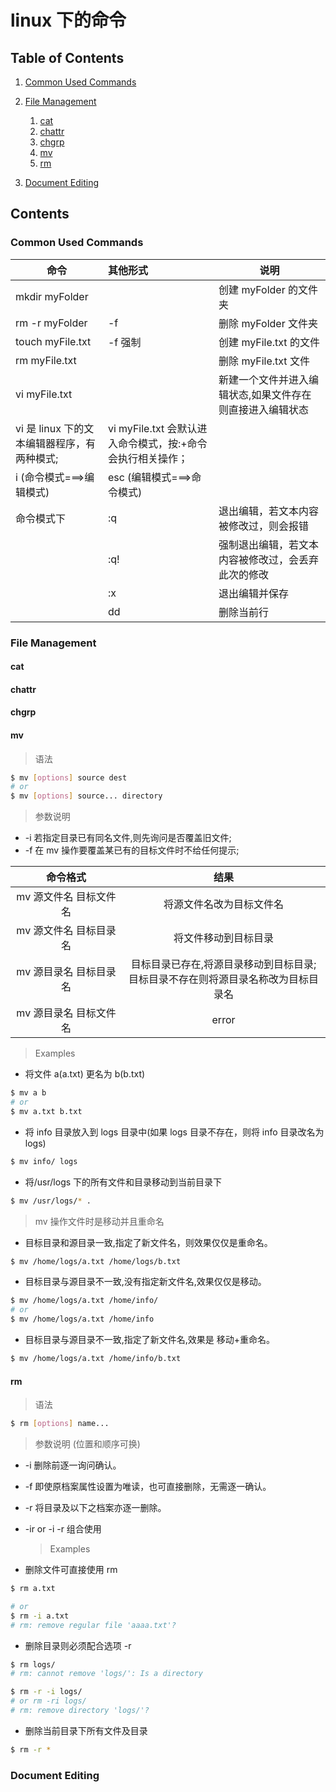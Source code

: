# linux 下的命令

## Table of Contents

1. [Common Used Commands](#common_used)

2. [File Management](#FM)

   1. [cat](#cat)
   2. [chattr](#chattr)
   3. [chgrp](#chgrp)
   4. [mv](#mv)
   5. [rm](#rm)

3. [Document Editing](#DE)

## Contents

<a name="common_used" id="common_used">

### Common Used Commands

| 命令                                        | 其他形式                                                   | 说明                                                      |
| ------------------------------------------- | :--------------------------------------------------------- | --------------------------------------------------------- |
| mkdir myFolder                              |                                                            | 创建 myFolder 的文件夹                                    |
| rm -r myFolder                              | -f                                                         | 删除 myFolder 文件夹                                      |
| touch myFile.txt                            | -f 强制                                                    | 创建 myFile.txt 的文件                                    |
| rm myFile.txt                               |                                                            | 删除 myFile.txt 文件                                      |
| vi myFile.txt                               |                                                            | 新建一个文件并进入编辑状态,如果文件存在则直接进入编辑状态 |
| vi 是 linux 下的文本编辑器程序，有两种模式; | vi myFile.txt 会默认进入命令模式，按:+命令会执行相关操作； |                                                           |
| i (命令模式===>编辑模式)                    | esc (编辑模式===>命令模式)                                 |                                                           |
| 命令模式下                                  | :q                                                         | 退出编辑，若文本内容被修改过，则会报错                    |
|                                             | :q!                                                        | 强制退出编辑，若文本内容被修改过，会丢弃此次的修改        |
|                                             | :x                                                         | 退出编辑并保存                                            |
|                                             | dd                                                         | 删除当前行                                                |

<a name="FM" id="FM">

### File Management

<a name="cat" id="cat">

#### cat

<a name="chattr" id="chattr">

#### chattr

<a name="chgrp" id="chgrp">

#### chgrp

<a name="mv" id="mv">

#### mv

> 语法

```bash
$ mv [options] source dest
# or
$ mv [options] source... directory
```

> 参数说明

- -i 若指定目录已有同名文件,则先询问是否覆盖旧文件;
- -f 在 mv 操作要覆盖某已有的目标文件时不给任何提示;

|        命令格式        |                                         结果                                          |
| :--------------------: | :-----------------------------------------------------------------------------------: |
| mv 源文件名 目标文件名 |                               将源文件名改为目标文件名                                |
| mv 源文件名 目标目录名 |                                 将文件移动到目标目录                                  |
| mv 源目录名 目标目录名 | 目标目录已存在,将源目录移动到目标目录;</br>目标目录不存在则将源目录名称改为目标目录名 |
| mv 源目录名 目标文件名 |                                         error                                         |

> Examples

- 将文件 a(a.txt) 更名为 b(b.txt)

```bash
$ mv a b
# or
$ mv a.txt b.txt
```

- 将 info 目录放入到 logs 目录中(如果 logs 目录不存在，则将 info 目录改名为 logs)

```bash
$ mv info/ logs
```

- 将/usr/logs 下的所有文件和目录移动到当前目录下

```bash
$ mv /usr/logs/* .
```

> mv 操作文件时是移动并且重命名

- 目标目录和源目录一致,指定了新文件名，则效果仅仅是重命名。

```bash
$ mv /home/logs/a.txt /home/logs/b.txt
```

- 目标目录与源目录不一致,没有指定新文件名,效果仅仅是移动。

```bash
$ mv /home/logs/a.txt /home/info/
# or
$ mv /home/logs/a.txt /home/info
```

- 目标目录与源目录不一致,指定了新文件名,效果是 移动+重命名。

```bash
$ mv /home/logs/a.txt /home/info/b.txt
```

<a name="rm" id="rm">

#### rm

> 语法

```bash
$ rm [options] name...
```

> 参数说明
> (位置和顺序可换)

- -i 删除前逐一询问确认。
- -f 即使原档案属性设置为唯读，也可直接删除，无需逐一确认。
- -r 将目录及以下之档案亦逐一删除。
- -ir or -i -r 组合使用

  > Examples

- 删除文件可直接使用 rm

```bash
$ rm a.txt

# or
$ rm -i a.txt
# rm: remove regular file 'aaaa.txt'?
```

- 删除目录则必须配合选项 -r

```bash
$ rm logs/
# rm: cannot remove 'logs/': Is a directory

$ rm -r -i logs/
# or rm -ri logs/
# rm: remove directory 'logs/'?
```

- 删除当前目录下所有文件及目录

```bash
$ rm -r *
```

<a name="DE" id="DE">

### Document Editing
